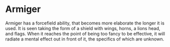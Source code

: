 # Armiger
Armiger has a forcefield ability, that becomes more elaborate the longer it is used. It is seen taking the form of a shield with wings, horns, a lions head, and flags. When it reaches the point of being too fancy to be effective, it will radiate a mental effect out in front of it, the specifics of which are unknown.
